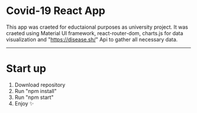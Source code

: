 # Covid-19 React App

This app was craeted for eductaional purposes as university project.
It was craeted using Material UI framework, react-router-dom, 
charts.js for data visualization and "https://disease.sh/" Api
to gather all necessary data.

***

# Start up 
1. Download repository
2. Run "npm install"
3. Run "npm start"
4. Enjoy :sparkles:  
